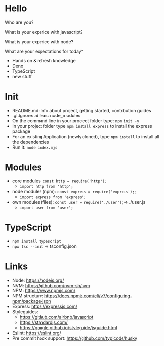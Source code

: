 # Hello

Who are you?

What is your experice with javascript?

What is your experice with node?

What are your expectations for today?

- Hands on & refresh knowledge
- Deno
- TypeScript
- new stuff

# Init

- README.md: Info about project, getting started, contribution guides
- .gitignore: at least node_modules
- On the command line in your procject folder type: `npm init -y`
- In your project folder type `npm install express` to install the express package
- For an existing Application (newly cloned), type `npm install` to install all the dependencies
- Run it: `node index.mjs`

# Modules

- core modules: `const http = require('http');`
  - `import http from 'http';`
- node modules (npm): `const express = require('express');`;
  - `import express from 'express';`
- own modules (files): `const user = require('./user')`; => ./user.js
  - `import user from 'user';`

# TypeScript

- `npm install typescript`
- `npx tsc --init` => tsconfig.json

# Links

- Node: https://nodejs.org/
- NVM: https://github.com/nvm-sh/nvm
- NPM: https://www.npmjs.com/
- NPM structure: https://docs.npmjs.com/cli/v7/configuring-npm/package-json
- Express: https://expressjs.com/
- Styleguides:
  - https://github.com/airbnb/javascript
  - https://standardjs.com/
  - https://google.github.io/styleguide/jsguide.html
- Eslint: https://eslint.org/
- Pre commit hook support: https://github.com/typicode/husky
